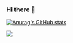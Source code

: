 ### Hi there 👋

[![Anurag's GitHub stats](https://github-readme-stats.vercel.app/api?username=xiaoACE6716&theme=dracula)](https://github.com/anuraghazra/github-readme-stats)

![](https://github-readme-stats.vercel.app/api/top-langs/?username=xiaoACE6716&layout=compact&theme=dracula)

<!--
**xiaoACE6716/xiaoACE6716** is a ✨ _special_ ✨ repository because its `README.md` (this file) appears on your GitHub profile.

Here are some ideas to get you started:

- 🔭 I’m currently working on ...
- 🌱 I’m currently learning ...
- 👯 I’m looking to collaborate on ...
- 🤔 I’m looking for help with ...
- 💬 Ask me about ...
- 📫 How to reach me: ...
- 😄 Pronouns: ...
- ⚡ Fun fact: ...
-->
